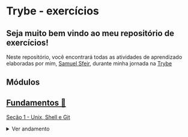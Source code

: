 # Trybe - exercícios

## Seja muito bem vindo ao meu repositório de exercícios!


Neste repositório, você encontrará todas as atividades de aprendizado elaboradas por mim, [Samuel Sfeir](https://www.linkedin.com/in/samuel-sfeir-434152278/), durante minha jornada na [Trybe](https://www.trybe.com/)

## Módulos

## [Fundamentos  💬](https://github.com/SamuelSfeir/Trybe-exercicios/tree/main/fundamentos/secao-01-unix-shell-git-e-github) 

[Seção 1 - Unix, Shell e Git](https://github.com/SamuelSfeir/Trybe-exercicios/tree/main/fundamentos/secao-01-unix-shell-git-e-github/dia-01-unix-e-shell)

<details>
<summary>Ver andamento</summary>

- [x] Dia 1 - Unix e Shell
- [x] Dia 2 - Git: O que é e para que serve
- [x] Dia 3 - Git e GitHub: Entendendo os comandos

</details>



